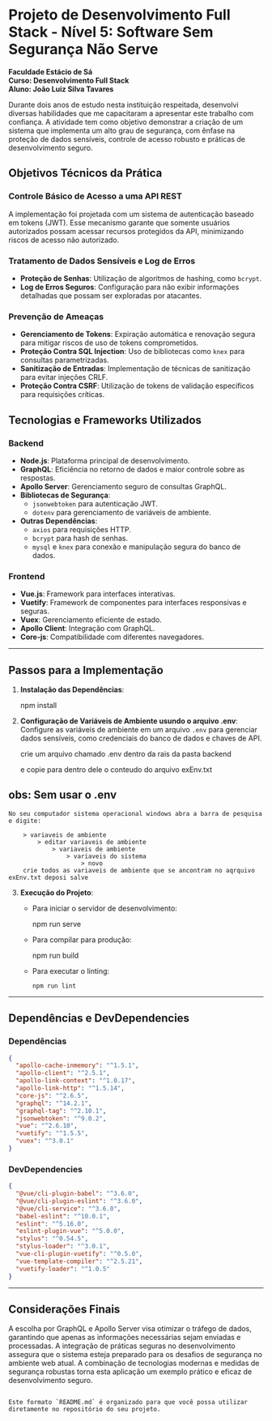 # Projeto de Desenvolvimento Full Stack - Nível 5: Software Sem Segurança Não Serve

**Faculdade Estácio de Sá**  
**Curso: Desenvolvimento Full Stack**  
**Aluno: João Luiz Silva Tavares**

Durante dois anos de estudo nesta instituição respeitada, desenvolvi diversas habilidades que me capacitaram a apresentar este trabalho com confiança. A atividade tem como objetivo demonstrar a criação de um sistema que implementa um alto grau de segurança, com ênfase na proteção de dados sensíveis, controle de acesso robusto e práticas de desenvolvimento seguro.

## Objetivos Técnicos da Prática

### Controle Básico de Acesso a uma API REST

A implementação foi projetada com um sistema de autenticação baseado em tokens (JWT). Esse mecanismo garante que somente usuários autorizados possam acessar recursos protegidos da API, minimizando riscos de acesso não autorizado.

### Tratamento de Dados Sensíveis e Log de Erros

- **Proteção de Senhas**: Utilização de algoritmos de hashing, como `bcrypt`.
- **Log de Erros Seguros**: Configuração para não exibir informações detalhadas que possam ser exploradas por atacantes.

### Prevenção de Ameaças

- **Gerenciamento de Tokens**: Expiração automática e renovação segura para mitigar riscos de uso de tokens comprometidos.
- **Proteção Contra SQL Injection**: Uso de bibliotecas como `knex` para consultas parametrizadas.
- **Sanitização de Entradas**: Implementação de técnicas de sanitização para evitar injeções CRLF.
- **Proteção Contra CSRF**: Utilização de tokens de validação específicos para requisições críticas.

## Tecnologias e Frameworks Utilizados

### Backend

- **Node.js**: Plataforma principal de desenvolvimento.
- **GraphQL**: Eficiência no retorno de dados e maior controle sobre as respostas.
- **Apollo Server**: Gerenciamento seguro de consultas GraphQL.
- **Bibliotecas de Segurança**:
  - `jsonwebtoken` para autenticação JWT.
  - `dotenv` para gerenciamento de variáveis de ambiente.
- **Outras Dependências**:
  - `axios` para requisições HTTP.
  - `bcrypt` para hash de senhas.
  - `mysql` e `knex` para conexão e manipulação segura do banco de dados.

### Frontend

- **Vue.js**: Framework para interfaces interativas.
- **Vuetify**: Framework de componentes para interfaces responsivas e seguras.
- **Vuex**: Gerenciamento eficiente de estado.
- **Apollo Client**: Integração com GraphQL.
- **Core-js**: Compatibilidade com diferentes navegadores.

---

## Passos para a Implementação

1.  **Instalação das Dependências**:

    npm install

2.  **Configuração de Variáveis de Ambiente usundo o arquivo .env**:
    Configure as variáveis de ambiente em um arquivo `.env` para gerenciar dados sensíveis, como credenciais do banco de dados e chaves de API.

    crie um arquivo chamado .env dentro da rais da pasta backend

    e copie para dentro dele o conteudo do arquivo exEnv.txt

## obs: Sem usar o .env

    No seu computador sistema operacional windows abra a barra de pesquisa e digite:

        > variaveis de ambiente
            > editar variaveis de ambiente
                > variaveis de ambiente
                    > variaveis do sistema
                        > novo
        crie todos as variaveis de ambiente que se ancontram no aqrquivo exEnv.txt deposi salve



3.  **Execução do Projeto**:

    - Para iniciar o servidor de desenvolvimento:

      npm run serve

    - Para compilar para produção:

      npm run build

    - Para executar o linting:

          npm run lint

---

## Dependências e DevDependencies

### Dependências

```json
{
  "apollo-cache-inmemory": "^1.5.1",
  "apollo-client": "^2.5.1",
  "apollo-link-context": "^1.0.17",
  "apollo-link-http": "^1.5.14",
  "core-js": "^2.6.5",
  "graphql": "^14.2.1",
  "graphql-tag": "^2.10.1",
  "jsonwebtoken": "^9.0.2",
  "vue": "^2.6.10",
  "vuetify": "^1.5.5",
  "vuex": "^3.0.1"
}
```

### DevDependencies

```json
{
  "@vue/cli-plugin-babel": "^3.6.0",
  "@vue/cli-plugin-eslint": "^3.6.0",
  "@vue/cli-service": "^3.6.0",
  "babel-eslint": "^10.0.1",
  "eslint": "^5.16.0",
  "eslint-plugin-vue": "^5.0.0",
  "stylus": "^0.54.5",
  "stylus-loader": "^3.0.1",
  "vue-cli-plugin-vuetify": "^0.5.0",
  "vue-template-compiler": "^2.5.21",
  "vuetify-loader": "^1.0.5"
}
```

---

## Considerações Finais

A escolha por GraphQL e Apollo Server visa otimizar o tráfego de dados, garantindo que apenas as informações necessárias sejam enviadas e processadas. A integração de práticas seguras no desenvolvimento assegura que o sistema esteja preparado para os desafios de segurança no ambiente web atual. A combinação de tecnologias modernas e medidas de segurança robustas torna esta aplicação um exemplo prático e eficaz de desenvolvimento seguro.

```

Este formato `README.md` é organizado para que você possa utilizar diretamente no repositório do seu projeto.
```
